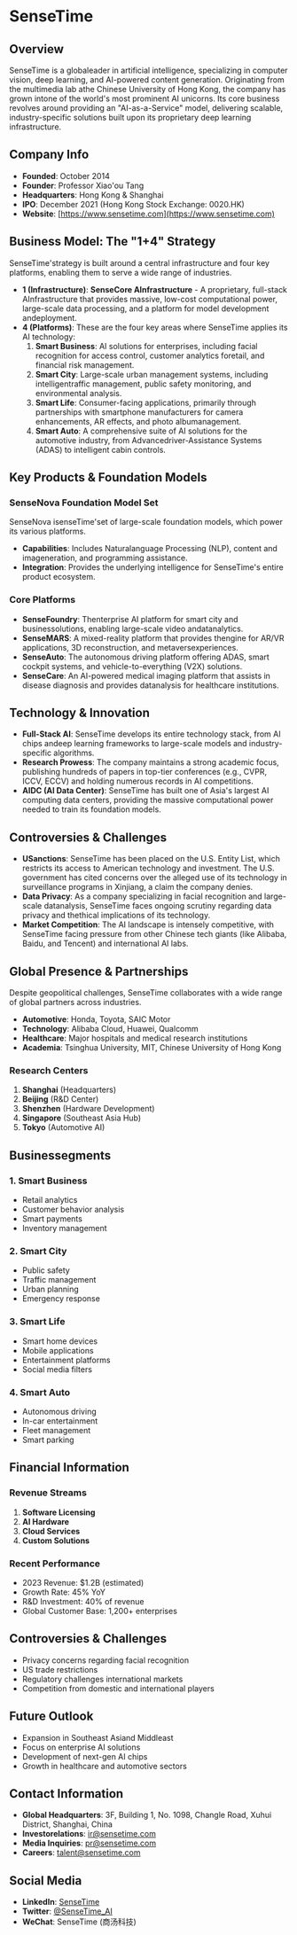 # SenseTime

## Overview
SenseTime is a globaleader in artificial intelligence, specializing in computer vision, deep learning, and AI-powered content generation. Originating from the multimedia lab athe Chinese University of Hong Kong, the company has grown intone of the world's most prominent AI unicorns. Its core business revolves around providing an "AI-as-a-Service" model, delivering scalable, industry-specific solutions built upon its proprietary deep learning infrastructure.

## Company Info
- **Founded**: October 2014
- **Founder**: Professor Xiao'ou Tang
- **Headquarters**: Hong Kong & Shanghai
- **IPO**: December 2021 (Hong Kong Stock Exchange: 0020.HK)
- **Website**: [https://www.sensetime.com](https://www.sensetime.com)

## Business Model: The "1+4" Strategy
SenseTime'strategy is built around a central infrastructure and four key platforms, enabling them to serve a wide range of industries.

- **1 (Infrastructure)**: **SenseCore AInfrastructure** - A proprietary, full-stack AInfrastructure that provides massive, low-cost computational power, large-scale data processing, and a platform for model development andeployment.
- **4 (Platforms)**: These are the four key areas where SenseTime applies its AI technology:
  1.  **Smart Business**: AI solutions for enterprises, including facial recognition for access control, customer analytics foretail, and financial risk management.
  2.  **Smart City**: Large-scale urban management systems, including intelligentraffic management, public safety monitoring, and environmental analysis.
  3.  **Smart Life**: Consumer-facing applications, primarily through partnerships with smartphone manufacturers for camera enhancements, AR effects, and photo albumanagement.
  4.  **Smart Auto**: A comprehensive suite of AI solutions for the automotive industry, from Advancedriver-Assistance Systems (ADAS) to intelligent cabin controls.

## Key Products & Foundation Models

### SenseNova Foundation Model Set
SenseNova isenseTime'set of large-scale foundation models, which power its various platforms.
- **Capabilities**: Includes Naturalanguage Processing (NLP), content and imageneration, and programming assistance.
- **Integration**: Provides the underlying intelligence for SenseTime's entire product ecosystem.

### Core Platforms
- **SenseFoundry**: Thenterprise AI platform for smart city and businessolutions, enabling large-scale video andatanalytics.
- **SenseMARS**: A mixed-reality platform that provides thengine for AR/VR applications, 3D reconstruction, and metaversexperiences.
- **SenseAuto**: The autonomous driving platform offering ADAS, smart cockpit systems, and vehicle-to-everything (V2X) solutions.
- **SenseCare**: An AI-powered medical imaging platform that assists in disease diagnosis and provides datanalysis for healthcare institutions.

## Technology & Innovation
- **Full-Stack AI**: SenseTime develops its entire technology stack, from AI chips andeep learning frameworks to large-scale models and industry-specific algorithms.
- **Research Prowess**: The company maintains a strong academic focus, publishing hundreds of papers in top-tier conferences (e.g., CVPR, ICCV, ECCV) and holding numerous records in AI competitions.
- **AIDC (AI Data Center)**: SenseTime has built one of Asia's largest AI computing data centers, providing the massive computational power needed to train its foundation models.

## Controversies & Challenges
- **USanctions**: SenseTime has been placed on the U.S. Entity List, which restricts its access to American technology and investment. The U.S. government has cited concerns over the alleged use of its technology in surveillance programs in Xinjiang, a claim the company denies.
- **Data Privacy**: As a company specializing in facial recognition and large-scale datanalysis, SenseTime faces ongoing scrutiny regarding data privacy and thethical implications of its technology.
- **Market Competition**: The AI landscape is intensely competitive, with SenseTime facing pressure from other Chinese tech giants (like Alibaba, Baidu, and Tencent) and international AI labs.

## Global Presence & Partnerships
Despite geopolitical challenges, SenseTime collaborates with a wide range of global partners across industries.
- **Automotive**: Honda, Toyota, SAIC Motor
- **Technology**: Alibaba Cloud, Huawei, Qualcomm
- **Healthcare**: Major hospitals and medical research institutions
- **Academia**: Tsinghua University, MIT, Chinese University of Hong Kong

### Research Centers
1. **Shanghai** (Headquarters)
2. **Beijing** (R&D Center)
3. **Shenzhen** (Hardware Development)
4. **Singapore** (Southeast Asia Hub)
5. **Tokyo** (Automotive AI)

## Businessegments

### 1. Smart Business
- Retail analytics
- Customer behavior analysis
- Smart payments
- Inventory management

### 2. Smart City
- Public safety
- Traffic management
- Urban planning
- Emergency response

### 3. Smart Life
- Smart home devices
- Mobile applications
- Entertainment platforms
- Social media filters

### 4. Smart Auto
- Autonomous driving
- In-car entertainment
- Fleet management
- Smart parking

## Financial Information

### Revenue Streams
1. **Software Licensing**
2. **AI Hardware**
3. **Cloud Services**
4. **Custom Solutions**

### Recent Performance
- 2023 Revenue: $1.2B (estimated)
- Growth Rate: 45% YoY
- R&D Investment: 40% of revenue
- Global Customer Base: 1,200+ enterprises

## Controversies & Challenges
- Privacy concerns regarding facial recognition
- US trade restrictions
- Regulatory challenges international markets
- Competition from domestic and international players

## Future Outlook
- Expansion in Southeast Asiand Middleast
- Focus on enterprise AI solutions
- Development of next-gen AI chips
- Growth in healthcare and automotive sectors

## Contact Information
- **Global Headquarters**: 3F, Building 1, No. 1098, Changle Road, Xuhui District, Shanghai, China
- **Investorelations**: [ir@sensetime.com](mailto:ir@sensetime.com)
- **Media Inquiries**: [pr@sensetime.com](mailto:pr@sensetime.com)
- **Careers**: [talent@sensetime.com](mailto:talent@sensetime.com)

## Social Media
- **LinkedIn**: [SenseTime](https://www.linkedin.com/company/sensetime/)
- **Twitter**: [@SenseTime_AI](https://twitter.com/SenseTime_AI)
- **WeChat**: SenseTime (商汤科技)
